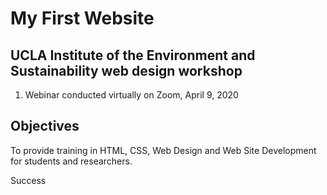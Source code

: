 # My First Website


## UCLA Institute of the Environment and Sustainability web design workshop 

1. Webinar conducted virtually on Zoom, April 9, 2020

## Objectives

To provide training in HTML, CSS, Web Design and Web Site Development for students and researchers.

Success